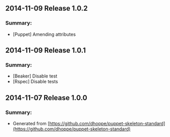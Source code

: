 ## 2014-11-09 Release 1.0.2
### Summary:
- [Puppet] Amending attributes

## 2014-11-09 Release 1.0.1
### Summary:
- [Beaker] Disable test
- [Rspec] Disable tests

## 2014-11-07 Release 1.0.0
### Summary:
- Generated from [https://github.com/dhoppe/puppet-skeleton-standard](https://github.com/dhoppe/puppet-skeleton-standard)
